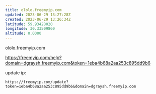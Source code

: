 ```yaml
---
title: ololo.freemyip.com
updated: 2023-06-29 13:27:28Z
created: 2023-06-29 13:26:34Z
latitude: 59.93428020
longitude: 30.33509860
altitude: 0.0000
---
```


ololo.freemyip.com

https://freemyip.com/help?domain=dgraysh.freemyip.com&token=1eba4b68a2aa253c895dd9b6

update ip:

```
https://freemyip.com/update?token=1eba4b68a2aa253c895dd9b6&domain=dgraysh.freemyip.com
```